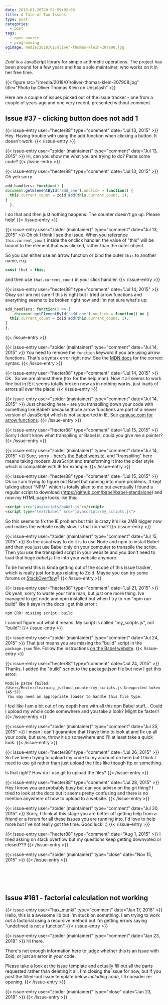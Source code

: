 ```yaml
---
date: 2018-01-20T20:52:59+02:00
title: A Tale of Two Issues
type: post
categories:
  - post 
tags:
  - open source
  - programming
ogimage: media/2018/01/oliver-thomas-klein-207908.jpg
---
```


*Zoid* is a JavaScript library for simple arithmetic operations. The project has been around for a few years and
has a sole maintainer, who works on it in her free time.

{{< figure src="/media/2018/01/oliver-thomas-klein-207908.jpg" title="Photo by Oliver Thomas Klein on Unsplash" >}}

Here are a couple of issues picked out of the issue tracker - one from a couple of years ago and one very recent, 
presented without comment.

## Issue #37 - clicking button does not add 1

{{< issue-entry user="hecter88" type="comment" date="Jul 13, 2015" >}}
Hey. Having trouble with using the add function when clicking a button. It doesn't work.
{{< /issue-entry >}}

{{< issue-entry user="zoider (maintainer)" type="comment" date="Jul 13, 2015" >}}
Hi, can you show me what you are trying to do? Paste some code?
{{< /issue-entry >}}

{{< issue-entry user="hecter88" type="comment" date="Jul 13, 2015" >}}
  Oh yeh sorry.  
```JavaScript
add_handlers: function() {
document.getElementById('add_one').onclick = function() {
  this.current_count = zoid.add(this.current_count, 1);
}
  },
``` 
I do that and then just nothing happens. The counter doesn't go up. Please help!
{{< /issue-entry >}}

{{< issue-entry user="zoider (maintainer)" type="comment" date="Jul 13, 2015" >}}
Oh ok I think I see the issue. When you reference `this.current_count` inside the onclick handler, the value of "this"
will be bound to the element that was clicked, rather than the outer object.

So you can either use an arrow function or bind the outer `this` to another name, e.g. 
```JavaScript
const that = this;
```
and then use `that.current_count` in your click handler.
{{< /issue-entry >}}

{{< issue-entry user="hecter88" type="comment" date="Jul 14, 2015" >}}
Okay so I am not sure if this is right but I tried arrow functions and everything seems to be broken right now and 
I'm not sure what's up:
```JavaScript
add_handlers: function() => {
    document.getElementById('add_one').onclick = function() => {
  this.current_count = zoid.add(this.current_count, 1);
}
},
```
{{< /issue-entry >}}

{{< issue-entry user="zoider (maintainer)" type="comment" date="Jul 14, 2015" >}}
You need to remove the `function` keyword if you are using arrow functions. That's a syntax error right now. See the
[MDN docs](https://developer.mozilla.org/en-US/docs/Web/JavaScript/Reference/Functions/Arrow_functions#Syntax) for the 
correct syntax.
{{< /issue-entry >}}

{{< issue-entry user="hecter88" type="comment" date="Jul 14, 2015" >}}
Ok . So we are almost there (thx for the help man). Now it all seems to work fine but in IE it seems totally broken
now as in nothing works, just loads of errors all over the place!
{{< /issue-entry >}}

{{< issue-entry user="zoider (maintainer)" type="comment" date="Jul 14, 2015" >}}
Just checking here - are you transpiling down your code with something like Babel? because those arrow functions are 
part of a newer version of JavaScript which is not supported in IE. See [caniuse.com for arrow functions](https://caniuse.com/#feat=arrow-functions).
{{< /issue-entry >}}

{{< issue-entry user="hecter88" type="comment" date="Jul 15, 2015" >}}
Sorry I don't know what transpiling or Babel is, could you give me a pointer?
{{< /issue-entry >}}

{{< issue-entry user="zoider (maintainer)" type="comment" date="Jul 14, 2015" >}}
Sure, sorry - [here's the Babel website](https://babeljs.io/), and "transpiling" here means taking modern JavaScript and
transforming it into the older style which is compatible with IE for example.
{{< /issue-entry >}}

{{< issue-entry user="hecter88" type="comment" date="Jul 15, 2015" >}}
Ok so I am trying to figure out Babel but running into more problems. It kept talking about "NPM" which is totally alien
to me but eventually I found a regular script to download (https://github.com/babel/babel-standalone) and now my HTML
page looks like this:
```HTML
<script src="javascripts/babel.js"></script>
<script type="text/babel" src="javascripts/my_scripts.js">
```
So this seems to fix the IE problem but this is crazy it's like 2MB bigger now and makes the website really slow. Is
that normal?
{{< /issue-entry >}}

{{< issue-entry user="zoider (maintainer)" type="comment" date="Jul 15, 2015" >}}
So the usual way to do it is to use Node and npm to install Babel and then you just use Babel only on your computer to
transpile the script. Then you use the transpiled script in your website and you don't need to load that huge *babel.js* 
file into your website anymore. 

To be honest this is kinda getting out of the scope of this issue tracker, which is really just for bugs relating
to Zoid. Maybe you can try some forums or [StackOverflow](https://stackoverflow.com/)?
{{< /issue-entry >}}

{{< issue-entry user="hecter88" type="comment" date="Jul 21, 2015" >}}
Ok yeah, sorry to waste your time man, but just one more thing. Ive managed to get node and
npm installed but when I try to run "npm run build" like it says in the docs I get this error :
```Text
npm ERR! missing script: build
```
I cannot figure out what it means. My script is called "my_scripts.js", not "build"!
{{< /issue-entry >}}

{{< issue-entry user="zoider (maintainer)" type="comment" date="Jul 24, 2015" >}}
That just means you are missing the "build" script in the `package.json` file. Follow the instructions [on the Babel 
website](https://babeljs.io/docs/setup).
{{< /issue-entry >}}

{{< issue-entry user="hecter88" type="comment" date="Jul 24, 2015" >}}
Thanks. I added the "build" script to the package.json file but now I get this error:
```Text
Module parse failed: /Users/Hecter/learning_js/food_counter/my_scripts.js Unexpected token (45:57)
 You may need an appropriate loader to handle this file type.`
```
I feel like I am a bit out of my depth here with all this npn Babel stuff... Could I upload my whole code somewhere
and you take a look? Might be faster!!
{{< /issue-entry >}}

{{< issue-entry user="zoider (maintainer)" type="comment" date="Jul 25, 2015" >}}
I mean I can't guarantee that I have time to look at and fix up all your code, but sure, throw it up somewhere and I'll
at least take a quick look. 
{{< /issue-entry >}}

{{< issue-entry user="hecter88" type="comment" date="Jul 26, 2015" >}}
So I've been trying to upload my code to my account on here but I think I need to use git rather than just upload the files
like though ftp or something. 

Is that right? How do I use git to upload the files?
{{< /issue-entry >}}

{{< issue-entry user="hecter88" type="comment" date="Jul 28, 2015" >}}
Hey I know you are probably busy but can you advise on the git thing? I tried to look at the docs but it seems
pretty confusing and there is no mention anywhere of how to upload to a website.
{{< /issue-entry >}}

{{< issue-entry user="zoider (maintainer)" type="comment" date="Jul 30, 2015" >}}
Sorry, I think at this stage you are better off getting help from a friend or a forum for all these issues
you are running into. I'd love to help more but I've not really got the time. Good luck! :)
{{< /issue-entry >}}

{{< issue-entry user="hecter88" type="comment" date="Aug 1, 2015" >}}
I tried asking on stack overflow but my questions keep getting downvoted or closed??!!
{{< /issue-entry >}}

{{< issue-entry user="zoider (maintainer)" type="close" date="Nov 15, 2015" >}}
{{< /issue-entry >}}

<div style="margin-bottom: 100px;"></div>

## Issue #161 - factorial calculation not working

{{< issue-entry user="hax_munki" type="comment" date="Jan 17, 2018" >}}
Hello, this is a awesome lib but I'm stuck on something. I am trying to work out a factorial using a recursive method
but I'm getting errors saying "undefined is not a function".
{{< /issue-entry >}}

{{< issue-entry user="zoider (maintainer)" type="comment" date="Jan 23, 2018" >}}
Hi there. 

There's not enough information here to judge whether this is an issue with Zoid, or just an error in your code.

Please take a look at [the issue template](https://github.com/stevemao/github-issue-templates/blob/386b99d9125cb16f928e5bc565acbddc4d9832e9/bugs-only/ISSUE_TEMPLATE.md) and actually fill out all the parts requested rather than deleting it all. 
I'm closing the issue for now, but if you post the filled-out issue template below *including code*, I'll consider
re-opening.
{{< /issue-entry >}}

{{< issue-entry user="zoider (maintainer)" type="close" date="Jan 23, 2018" >}}
{{< /issue-entry >}}

<style>
    .issue-entry {
        background-color: #fff;
        border: 1px solid #d1d5da;
        border-radius: 3px;
        margin-left: 50px;
        margin-bottom: 15px;
    }
    .issue-header-entry {
        display: flex;
        padding: 10px 15px;
        background-color: #f6f8fa;
        border-bottom: 1px solid #d1d5da;
    }
    .issue-header-entry > *, .issue-close-entry > * {
        margin-right: 5px;
        color: #586069;
    }
    .issue-user-name {
        font-weight: bold;
    }
    @media all and (max-width: 400px) {
        .issue-type {
            display: none;
        }
    }
    .issue-body {
        padding: 15px;
    }
    .issue-body p:first-of-type {
        margin-top: 0;
    }
    .issue-close-entry {
        margin-left: 50px;
        display: flex;
        position: relative;
    }
    .issue-close-entry:before {
        display: block;
        content: '';
        width: 24px;
        height: 24px;
        margin-right: 15px;
        border-radius: 50%;
        background-color: #cb2431;
    }
    .issue-close-entry:after {
        display: block;
        content: '';
        height: 20px;
        width: 2px;
        background-color: #eee;
        position: absolute;
        left: 11px;
        top: 2px;
        transform: rotateZ(45deg);
    }
    .avatar {
        float: left;
        width: 44px;
        height: 44px;
        border-radius: 3px;
        background-color: #d4d4d4;
        opacity: 0.7;
    }
</style>

<script>
function strToColor(str) {
    var hash = 0;
    for (var i = 0; i < str.length; i++) {
        hash = str.charCodeAt(i) + ((hash << 5) - hash);
    }
    var colour = '#';
    for (var i = 0; i < 3; i++) {
        var value = (hash >> (i * 8)) & 0xFF;
        colour += ('00' + value.toString(16)).substr(-2);
    }
    return colour;
}

Array.prototype.slice.call(document.querySelectorAll('.avatar'))
    .forEach(function(avatar) {
        var userName = avatar.nextElementSibling.querySelector('.issue-user-name').textContent;
        avatar.style.backgroundColor = strToColor(userName);
    });
</script>
